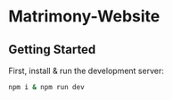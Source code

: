 # Matrimony-Website

## Getting Started

First, install & run the development server:

```bash
npm i & npm run dev
```